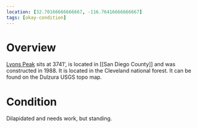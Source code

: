 ```yaml
---
location: [32.70166666666667, -116.76416666666667]
tags: [okay-condition]
---
```


# Overview

[Lyons Peak](http://www.peakbagging.com/CALookoutPhotos/LyonsPeak.html) sits at 3741', is located in [[San Diego County]] and was constructed in 1988. It is located in the Cleveland national forest. It can be found on the Dulzura USGS topo map.

# Condition

Dilapidated and needs work, but standing.